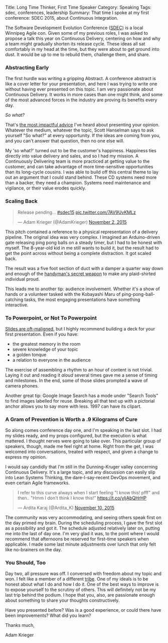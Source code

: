 Title: Long Time Thinker, First Time Speaker
Category: Speaking
Tags: sdec, conferences, leadership
Summary: That time I spoke at my first conference: SDEC 2015, about Continuous Integration.

The Software Development Evolution Conference ([SDEC](http://www.sdeconf.com/)) is a local Winnipeg Agile con. Given some of my previous roles, I was asked to propose a talk this year on Continuous Delivery, centering on how and why a team might gradually shorten its release cycle. These ideas all sat comfortably in my head at the time, but they were about to get ground into dust. It would be up to me to rebuild them, challenge them, and share.

<!--more-->

### Abstracting Early

The first hurdle was writing a gripping Abstract. A conference abstract is like a cover letter for your presentation, and here I was trying to write one without having ever presented on this topic. I am very passionate about Continuous Delivery. It works in more cases than one might think, and some of the most advanced forces in the industry are proving its benefits every day.

*So what?*

That's [the most impactful advice](http://getinvolved.hanselman.com/) I've heard about presenting your opinion. Whatever the medium, whatever the topic, Scott Hanselman says to ask yourself "So what?" at every opportunity. If the ideas are coming from you, and you can't answer that question, then no one else will.

My 'so what?' turned out to be the customer's happiness. Happiness ties directly into value delivery and sales, and so I had my mission. A Continuously Delivering team is more practiced at getting value to the customer, and can take advantage of more time-sensitive opportunities than its long-cycle cousins. I was able to build off this central theme to lay out an argument that I could stand behind. These CD systems need more than a backer, they need a champion. Systems need maintenance and vigilance, or their value erodes quickly.

### Scaling Back

<div class="twitter-tweet-right-float">
<blockquote class="twitter-tweet" lang="en"><p lang="en" dir="ltr">Release pending... <a href="https://twitter.com/hashtag/sdec15?src=hash">#sdec15</a> <a href="https://t.co/7AV9UvKMLz">pic.twitter.com/7AV9UvKMLz</a></p>&mdash; Adam Krieger (@AdamKrieger) <a href="https://twitter.com/AdamKrieger/status/661290833681891328">November 2, 2015</a></blockquote>
<script async src="//platform.twitter.com/widgets.js" charset="utf-8"></script>
</div>

This pitch contained a reference to a physical representation of a delivery pipeline. The original idea was very complex. I imagined an Arduino-driven gate releasing ping pong balls on a steady timer, but I had to be honest with myself. The 8-year-old kid in me still wants to build it, but the result had to get the point across without being a complete distraction. It got scaled back.

The result was a five foot section of duct with a damper a quarter way down and enough of the [handyman's secret weapon](https://www.youtube.com/watch?v=3bZIcMcSXZk) to make any plaid-shirted individual proud.

This leads me to another tip: audience involvement. Whether it's a show of hands or a volunteer tasked with the Kobayashi Maru of ping-pong-ball-catching tasks, the most engaging presentations have something interactive.

### To Powerpoint, or Not To Powerpoint

[Slides are oft-maligned](http://www.slideshare.net/thecroaker/death-by-powerpoint), but I highly recommend building a deck for your first presentation. Even if you have:

- the greatest memory in the room
- severe knowledge of your topic
- a golden tonque
- a relation to everyone in the audience

The exercise of assembling a rhythm to an hour of content is not trivial. Laying it out and reading it *aloud* several times gave me a sense of timing and milestones. In the end, some of those slides prompted a wave of camera phones.

Another great tip: Google Image Search has a mode under "Search Tools" to find images labelled for reuse. Breaking all that text up with a pictorial anchor allows you to say more with less. 1997 can have its clipart.

### A Gram of Prevention is Worth a .9 Kilograms of Cure

So along comes conference day one, and I'm speaking in the last slot. I had my slides ready, and my props configured, but the execution is what mattered. I thought nerves were going to take over. This particular group of speakers, though, made me feel right at home. Right from the get, I was welcomed into conversations, treated with respect, and given a change to express my opinion.

I would say candidly that I'm still in the Dunning-Kruger valley concerning Continuous Delivery. It's a large topic, and any discussion can easily slip into Lean Systems Thinking, the dare-I-say-recent DevOps movement, and even certain Agile frameworks.

<blockquote class="twitter-tweet" lang="en"><p lang="en" dir="ltr">I refer to this curve always when I start feeling &quot;I know this! pfff&quot; and then.. &quot;Hmm I don&#39;t think I know this!&quot; <a href="https://t.co/yIjAbQHrHP">https://t.co/yIjAbQHrHP</a></p>&mdash; Ardita Karaj (@Ardita_K) <a href="https://twitter.com/Ardita_K/status/663893774372876288">November 10, 2015</a></blockquote>

The community was very accommodating, and seeing others speak first on the day primed my brain. During the scheduling process, I gave the first slot as a possibility and got it. The schedule adjusted relatively later on, putting me into the last of day one. I'm very glad it was, to the point where I would recommend that afternoons be reserved for first-time speakers when applicable. I made some last minute adjustments over lunch that only felt like no-brainers on the day.

### You Should, Too

Day two, all pressure was off. I conversed with freedom about my topic and won. I felt like a member of a different [tribe](http://www.triballeadership.net/book). One of my ideals is to be honest about what I do and how I do it. One of the best ways to improve is to expose yourself to the scrutiny of others. This will definitely not be my last trip behind the podium. I hope that you, also, are passionate enough about something to share your thoughts constructively.

Have you presented before? Was is a good experience, or could there have been improvements? What did you learn?

Thanks much,

Adam Krieger